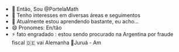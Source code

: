 - 👋 Então, Sou @PortelaMath
- 👀 Tenho interesses em diversas áreas e seguimentos
- 🌱 Atualmente estou aprendendo bastante, eu acho...
- 😄 Pronomes: En/tão
- ⚡ fato engradado : estou sendo procurado na Argentina por fraude fiscal
🇩🇪 vai Alemanha
📍Juruá - Am
<!---
PortelaMath/PortelaMath is a ✨ special ✨ repository because its `README.md` (this file) appears on your GitHub profile.
You can click the Preview link to take a look at your changes.
--->
